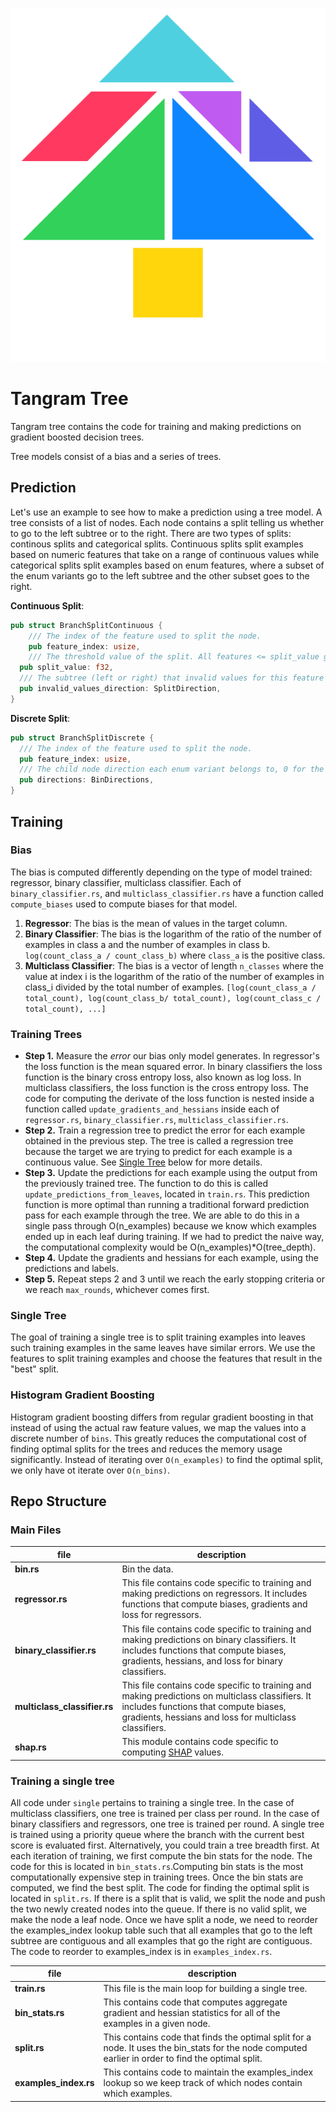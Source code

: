<p align="center">
  <img src="tangram_tree.svg" title="Tangram">
</p>

# Tangram Tree

Tangram tree contains the code for training and making predictions on gradient boosted decision trees.

Tree models consist of a bias and a series of trees.

## Prediction

Let's use an example to see how to make a prediction using a tree model. A tree consists of a list of nodes. Each node contains a split telling us whether to go to the left subtree or to the right. There are two types of splits: continous splits and categorical splits. Continuous splits split examples based on numeric features that take on a range of continuous values while categorical splits split examples based on enum features, where a subset of the enum variants go to the left subtree and the other subset goes to the right.

**Continuous Split**:

```rust
pub struct BranchSplitContinuous {
	/// The index of the feature used to split the node.
	pub feature_index: usize,
	/// The threshold value of the split. All features <= split_value go to the left subtree and all features  > split_value go to the right.
  pub split_value: f32,
  /// The subtree (left or right) that invalid values for this feature should go to.
  pub invalid_values_direction: SplitDirection,
}
```

**Discrete Split**:

```rust
pub struct BranchSplitDiscrete {
  /// The index of the feature used to split the node.
  pub feature_index: usize,
  /// The child node direction each enum variant belongs to, 0 for the left child and 1 for the right.
  pub directions: BinDirections,
}
```

## Training

### Bias

The bias is computed differently depending on the type of model trained: regressor, binary classifier, multiclass classifier. Each of `binary_classifier.rs`, and `multiclass_classifier.rs` have a function called `compute_biases` used to compute biases for that model.

1. **Regressor**: The bias is the mean of values in the target column.
2. **Binary Classifier**: The bias is the logarithm of the ratio of the number of examples in class a and the number of examples in class b. `log(count_class_a / count_class_b)` where `class_a` is the positive class.
3. **Multiclass Classifier**: The bias is a vector of length `n_classes` where the value at index i is the logarithm of the ratio of the number of examples in class_i divided by the total number of examples. `[log(count_class_a / total_count), log(count_class_b/ total_count), log(count_class_c / total_count), ...]`

### Training Trees

- **Step 1.** Measure the _error_ our bias only model generates. In regressor's the loss function is the mean squared error. In binary classifiers the loss function is the binary cross entropy loss, also known as log loss. In multiclass classifiers, the loss function is the cross entropy loss. The code for computing the derivate of the loss function is nested inside a function called `update_gradients_and_hessians` inside each of `regressor.rs`, `binary_classifier.rs`, `multiclass_classifier.rs`.
- **Step 2.** Train a regression tree to predict the error for each example obtained in the previous step. The tree is called a regression tree because the target we are trying to predict for each example is a continuous value. See [Single Tree](single-tree) below for more details.
- **Step 3.** Update the predictions for each example using the output from the previously trained tree. The function to do this is called `update_predictions_from_leaves`, located in `train.rs`. This prediction function is more optimal than running a traditional forward prediction pass for each example through the tree. We are able to do this in a single pass through O(n_examples) because we know which examples ended up in each leaf during training. If we had to predict the naive way, the computational complexity would be O(n_examples)\*O(tree_depth).
- **Step 4.** Update the gradients and hessians for each example, using the predictions and labels.
- **Step 5.** Repeat steps 2 and 3 until we reach the early stopping criteria or we reach `max_rounds`, whichever comes first.

### Single Tree

The goal of training a single tree is to split training examples into leaves such training examples in the same leaves have similar errors. We use the features to split training examples and choose the features that result in the "best" split.

### Histogram Gradient Boosting

Histogram gradient boosting differs from regular gradient boosting in that instead of using the actual raw feature values, we map the values into a discrete number of `bins`. This greatly reduces the computational cost of finding optimal splits for the trees and reduces the memory usage significantly. Instead of iterating over `O(n_examples)` to find the optimal split, we only have ot iterate over `O(n_bins)`.

## Repo Structure

### Main Files

| file                         | description                                                                                                                                                                                        |
| ---------------------------- | -------------------------------------------------------------------------------------------------------------------------------------------------------------------------------------------------- |
| **bin.rs**                   | Bin the data.                                                                                                                                                                                      |
| **regressor.rs**             | This file contains code specific to training and making predictions on regressors. It includes functions that compute biases, gradients and loss for regressors.                                   |
| **binary_classifier.rs**     | This file contains code specific to training and making predictions on binary classifiers. It includes functions that compute biases, gradients, hessians, and loss for binary classifiers.        |
| **multiclass_classifier.rs** | This file contains code specific to training and making predictions on multiclass classifiers. It includes functions that compute biases, gradients, hessians and loss for multiclass classifiers. |
| **shap.rs**                  | This module contains code specific to computing [SHAP](https://github.com/slundberg/shap) values.                                                                                                  |

### Training a single tree

All code under `single` pertains to training a single tree. In the case of multiclass classifiers, one tree is trained per class per round. In the case of binary classifiers and regressors, one tree is trained per round. A single tree is trained using a priority queue where the branch with the current best score is evaluated first. Alternatively, you could train a tree breadth first. At each iteration of training, we first compute the bin stats for the node. The code for this is located in `bin_stats.rs`.Computing bin stats is the most computationally expensive step in training trees. Once the bin stats are computed, we find the best split. The code for finding the optimal split is located in `split.rs`. If there is a split that is valid, we split the node and push the two newly created nodes into the queue. If there is no valid split, we make the node a leaf node. Once we have split a node, we need to reorder the examples_index lookup table such that all examples that go to the left subtree are contiguous and all examples that go the right are contiguous. The code to reorder to examples_index is in `examples_index.rs`.

| file                  | description                                                                                                                                         |
| --------------------- | --------------------------------------------------------------------------------------------------------------------------------------------------- |
| **train.rs**          | This file is the main loop for building a single tree.                                                                                              |
| **bin_stats.rs**      | This contains code that computes aggregate gradient and hessian statistics for all of the examples in a given node.                                 |
| **split.rs**          | This contains code that finds the optimal split for a node. It uses the bin_stats for the node computed earlier in order to find the optimal split. |
| **examples_index.rs** | This contains code to maintain the examples_index lookup so we keep track of which nodes contain which examples.                                    |

```

```
